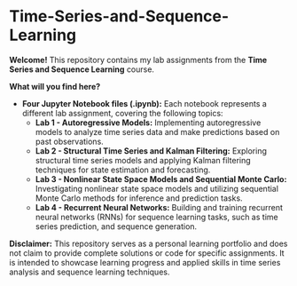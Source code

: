 # Time-Series-and-Sequence-Learning

**Welcome!** This repository contains my lab assignments from the **Time Series and Sequence Learning** course.

**What will you find here?**

* **Four Jupyter Notebook files (.ipynb):** Each notebook represents a different lab assignment, covering the following topics:
    * **Lab 1 - Autoregressive Models:** Implementing autoregressive models to analyze time series data and make predictions based on past observations.
    * **Lab 2 - Structural Time Series and Kalman Filtering:** Exploring structural time series models and applying Kalman filtering techniques for state estimation and forecasting.
    * **Lab 3 - Nonlinear State Space Models and Sequential Monte Carlo:** Investigating nonlinear state space models and utilizing sequential Monte Carlo methods for inference and prediction tasks.
    * **Lab 4 - Recurrent Neural Networks:** Building and training recurrent neural networks (RNNs) for sequence learning tasks, such as time series prediction, and sequence generation.

**Disclaimer:** This repository serves as a personal learning portfolio and does not claim to provide complete solutions or code for specific assignments. It is intended to showcase learning progress and applied skills in time series analysis and sequence learning techniques.

